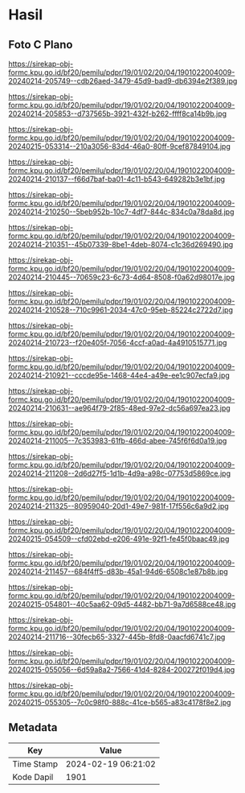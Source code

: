 # Hasil

## Foto C Plano

https://sirekap-obj-formc.kpu.go.id/bf20/pemilu/pdpr/19/01/02/20/04/1901022004009-20240214-205749--cdb26aed-3479-45d9-bad9-db6394e2f389.jpg

https://sirekap-obj-formc.kpu.go.id/bf20/pemilu/pdpr/19/01/02/20/04/1901022004009-20240214-205853--d737565b-3921-432f-b262-ffff8ca14b9b.jpg

https://sirekap-obj-formc.kpu.go.id/bf20/pemilu/pdpr/19/01/02/20/04/1901022004009-20240215-053314--210a3056-83d4-46a0-80ff-9cef87849104.jpg

https://sirekap-obj-formc.kpu.go.id/bf20/pemilu/pdpr/19/01/02/20/04/1901022004009-20240214-210137--f66d7baf-ba01-4c11-b543-649282b3e1bf.jpg

https://sirekap-obj-formc.kpu.go.id/bf20/pemilu/pdpr/19/01/02/20/04/1901022004009-20240214-210250--5beb952b-10c7-4df7-844c-834c0a78da8d.jpg

https://sirekap-obj-formc.kpu.go.id/bf20/pemilu/pdpr/19/01/02/20/04/1901022004009-20240214-210351--45b07339-8be1-4deb-8074-c1c36d269490.jpg

https://sirekap-obj-formc.kpu.go.id/bf20/pemilu/pdpr/19/01/02/20/04/1901022004009-20240214-210445--70659c23-6c73-4d64-8508-f0a62d98017e.jpg

https://sirekap-obj-formc.kpu.go.id/bf20/pemilu/pdpr/19/01/02/20/04/1901022004009-20240214-210528--710c9961-2034-47c0-95eb-85224c2722d7.jpg

https://sirekap-obj-formc.kpu.go.id/bf20/pemilu/pdpr/19/01/02/20/04/1901022004009-20240214-210723--f20e405f-7056-4ccf-a0ad-4a4910515771.jpg

https://sirekap-obj-formc.kpu.go.id/bf20/pemilu/pdpr/19/01/02/20/04/1901022004009-20240214-210921--cccde95e-1468-44e4-a49e-ee1c907ecfa9.jpg

https://sirekap-obj-formc.kpu.go.id/bf20/pemilu/pdpr/19/01/02/20/04/1901022004009-20240214-210631--ae964f79-2f85-48ed-97e2-dc56a697ea23.jpg

https://sirekap-obj-formc.kpu.go.id/bf20/pemilu/pdpr/19/01/02/20/04/1901022004009-20240214-211005--7c353983-61fb-466d-abee-745f6f6d0a19.jpg

https://sirekap-obj-formc.kpu.go.id/bf20/pemilu/pdpr/19/01/02/20/04/1901022004009-20240214-211208--2d6d27f5-1d1b-4d9a-a98c-07753d5869ce.jpg

https://sirekap-obj-formc.kpu.go.id/bf20/pemilu/pdpr/19/01/02/20/04/1901022004009-20240214-211325--80959040-20d1-49e7-981f-17f556c6a9d2.jpg

https://sirekap-obj-formc.kpu.go.id/bf20/pemilu/pdpr/19/01/02/20/04/1901022004009-20240215-054509--cfd02ebd-e206-491e-92f1-fe45f0baac49.jpg

https://sirekap-obj-formc.kpu.go.id/bf20/pemilu/pdpr/19/01/02/20/04/1901022004009-20240214-211457--684f4ff5-d83b-45a1-94d6-6508c1e87b8b.jpg

https://sirekap-obj-formc.kpu.go.id/bf20/pemilu/pdpr/19/01/02/20/04/1901022004009-20240215-054801--40c5aa62-09d5-4482-bb71-9a7d6588ce48.jpg

https://sirekap-obj-formc.kpu.go.id/bf20/pemilu/pdpr/19/01/02/20/04/1901022004009-20240214-211716--30fecb65-3327-445b-8fd8-0aacfd6741c7.jpg

https://sirekap-obj-formc.kpu.go.id/bf20/pemilu/pdpr/19/01/02/20/04/1901022004009-20240215-055056--6d59a8a2-7566-41d4-8284-200272f019d4.jpg

https://sirekap-obj-formc.kpu.go.id/bf20/pemilu/pdpr/19/01/02/20/04/1901022004009-20240215-055305--7c0c98f0-888c-41ce-b565-a83c4178f8e2.jpg


## Metadata

| Key        | Value               |
| ---------- | ------------------- |
| Time Stamp | 2024-02-19 06:21:02 |
| Kode Dapil | 1901                |



